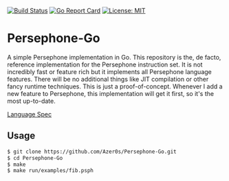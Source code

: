 [![Build Status](https://travis-ci.org/Azer0s/Persephone-Go.svg?branch=master)](https://travis-ci.org/Azer0s/Persephone-Go)  [![Go Report Card](https://goreportcard.com/badge/github.com/Azer0s/Persephone-Go)](https://goreportcard.com/report/github.com/Azer0s/Persephone-Go)  [![License: MIT](https://img.shields.io/badge/License-MIT-yellow.svg)](https://github.com/Azer0s/Persephone-Go/blob/master/README.md)

# Persephone-Go

A simple Persephone implementation in Go. 
This repository is the, de facto, reference implementation for the Persephone instruction set.
It is not incredibly fast or feature rich but it implements all Persephone language features.
There will be no additional things like JIT compilation or other fancy runtime techniques. This is just a proof-of-concept.
Whenever I add a new feature to Persephone, this implementation will get it first, so it's the most up-to-date.

[Language Spec](https://github.com/Azer0s/Persephone)

## Usage

```bash
$ git clone https://github.com/Azer0s/Persephone-Go.git
$ cd Persephone-Go
$ make
$ make run/examples/fib.psph
```
 

